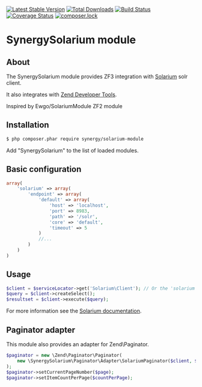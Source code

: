[![Latest Stable Version](https://poser.pugx.org/synergy/solarium-module/v/stable)](https://packagist.org/packages/synergy/solarium-module)
[![Total Downloads](https://poser.pugx.org/synergy/solarium-module/downloads)](https://packagist.org/packages/synergy/solarium-module)
[![Build Status](https://travis-ci.org/odiaseo/synergy-solarium.svg?branch=master)](https://travis-ci.org/odiaseo/synergy-solarium)
[![Coverage Status](https://coveralls.io/repos/github/odiaseo/synergy-solarium/badge.svg?branch=master)](https://coveralls.io/github/odiaseo/synergy-solarium?branch=master)
[![composer.lock](https://poser.pugx.org/synergy/solarium-module/composerlock)](https://packagist.org/packages/synergy/solarium-module)

# SynergySolarium module

## About

The SynergySolarium module provides ZF3 integration with [Solarium](http://www.solarium-project.org) solr client.

It also integrates with [Zend Developer Tools](https://github.com/zendframework/ZendDeveloperTools).

Inspired by Ewgo/SolariumModule ZF2 module

## Installation

``` bash
$ php composer.phar require synergy/solarium-module
```

Add "SynergySolarium" to the list of loaded modules.

## Basic configuration

```php
array(
    'solarium' => array(
        'endpoint' => array(
            'default' => array(
                'host' => 'localhost',
                'port' => 8983,
                'path' => '/solr',
                'core' => 'default',
                'timeout' => 5
            )
            //...
        )
    )
)
```

## Usage

```php
$client = $serviceLocator->get('Solarium\Client'); // Or the 'solarium' alias
$query = $client->createSelect();
$resultset = $client->execute($query);
```

For more information see the [Solarium documentation](http://www.solarium-project.org/documentation/).

## Paginator adapter
This module also provides an adapter for Zend\Paginator.
```php
$paginator = new \Zend\Paginator\Paginator(
    new \SynergySolarium\Paginator\Adapter\SolariumPaginator($client, $query)
);
$paginator->setCurrentPageNumber($page);
$paginator->setItemCountPerPage($countPerPage);
```